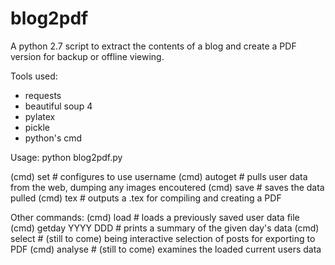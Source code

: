 # blog2pdf

A python 2.7 script to extract the contents of a blog and create a PDF version for backup or offline viewing.

Tools used:
* requests
* beautiful soup 4
* pylatex
* pickle
* python's cmd

Usage:
python blog2pdf.py

(cmd) set <username>   # configures to use username
(cmd) autoget          # pulls user data from the web, dumping any images encoutered
(cmd) save             # saves the data pulled
(cmd) tex              # outputs a .tex for compiling and creating a PDF

Other commands:
(cmd) load             # loads a previously saved user data file
(cmd) getday YYYY DDD  # prints a summary of the given day's data
(cmd) select           # (still to come) being interactive selection of posts for exporting to PDF
(cmd) analyse          # (still to come) examines the loaded current users data

